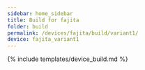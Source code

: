 ```yaml
---
sidebar: home_sidebar
title: Build for fajita
folder: build
permalink: /devices/fajita/build/variant1/
device: fajita_variant1
---
```

{% include templates/device_build.md %}
